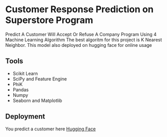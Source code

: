 # Customer Response Prediction on Superstore Program

Predict A Customer Will Accept Or Refuse A Company Program Using 4 Machine Learning Algorithm
The best algoritm for this project is K Nearest Neighbor.
This model also deployed on hugging face for online usage

## Tools    
- Scikit Learn
- SciPy and Feature Engine
- PhiK
- Pandas
- Numpy
- Seaborn and Matplotlib

## Deployment
You predict a customer here [Hugging Face](https://huggingface.co/spaces/barentz96/Milestone_2_Phase_1)

